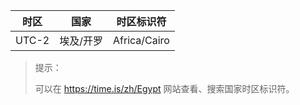 | 时区  | 国家      | 时区标识符   |
| ----- | --------- | ------------ |
| UTC-2 | 埃及/开罗 | Africa/Cairo |

> 提示：
>
> 可以在 <https://time.is/zh/Egypt> 网站查看、搜索国家时区标识符。